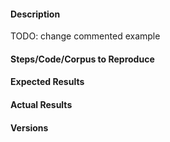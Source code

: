 <!--
If your issue is a usage or a general question, please submit it here instead:
- Mailing List: https://groups.google.com/forum/#!forum/gensim
-->

<!-- Instructions For Filing a Bug: https://github.com/RaRe-Technologies/gensim/blob/develop/CONTRIBUTING.md -->

#### Description
TODO: change commented example
<!-- Example: Not counting words over 42 characters. -->

#### Steps/Code/Corpus to Reproduce
<!--
Example:
```
from bounter import CountMinSketch

cms = CountMinSketch(width=1, depth=1)
cms.increment("42****************************************")
cms.increment("43*****************************************")
print(cms["42****************************************"]) # 1
print(cms["43*****************************************"]) # 0

```
If the code is too long, feel free to put it in a public gist and link
it in the issue: https://gist.github.com
-->

#### Expected Results
<!-- Example: Expected to receive 1 as a frequency for both words.-->

#### Actual Results
<!-- Example: Got 1 for short word but 0 for long word. -->

#### Versions
<!--
Please run the following snippet and paste the output below.
import platform; print(platform.platform())
import sys; print("Python", sys.version)
import numpy; print("NumPy", numpy.__version__)
import bounter; print("bounter", bounter.__version__)
-->


<!-- Thanks for contributing! -->